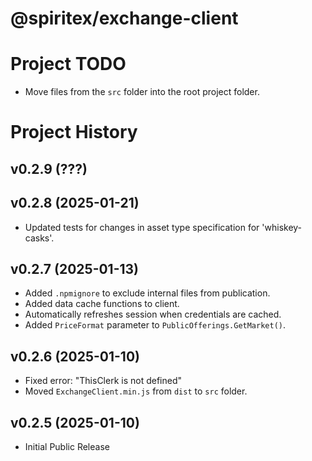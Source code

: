 # @spiritex/exchange-client


# Project TODO

- Move files from the `src` folder into the root project folder.


# Project History


v0.2.9 (???)
---------------------------------------------------------------------



v0.2.8 (2025-01-21)
---------------------------------------------------------------------

- Updated tests for changes in asset type specification for 'whiskey-casks'.


v0.2.7 (2025-01-13)
---------------------------------------------------------------------

- Added `.npmignore` to exclude internal files from publication.
- Added data cache functions to client.
- Automatically refreshes session when credentials are cached.
- Added `PriceFormat` parameter to `PublicOfferings.GetMarket()`.


v0.2.6 (2025-01-10)
---------------------------------------------------------------------

- Fixed error: "ThisClerk is not defined"
- Moved `ExchangeClient.min.js` from `dist` to `src` folder.


v0.2.5 (2025-01-10)
---------------------------------------------------------------------

- Initial Public Release
